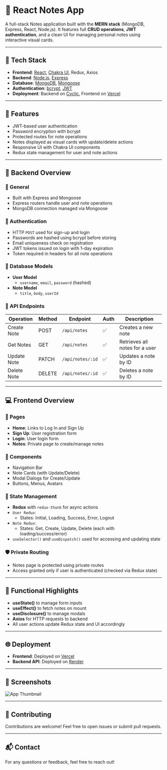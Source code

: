 # 📝 React Notes App

A full-stack Notes application built with the **MERN stack** (MongoDB, Express, React, Node.js). It features full **CRUD operations**, **JWT authentication**, and a clean UI for managing personal notes using interactive visual cards.

---

## 🚀 Tech Stack

- **Frontend**: [React](https://react.dev/), [Chakra UI](https://chakra-ui.com/), Redux, Axios
- **Backend**: [Node.js](https://nodejs.org/), [Express](https://expressjs.com/)
- **Database**: [MongoDB](https://www.mongodb.com/), [Mongoose](https://mongoosejs.com/)
- **Authentication**: [bcrypt](https://www.npmjs.com/package/bcrypt), [JWT](https://jwt.io/)
- **Deployment**: Backend on [Cyclic](https://www.cyclic.sh/), Frontend on [Vercel](https://vercel.com/)

---

## 🔐 Features

- JWT-based user authentication
- Password encryption with bcrypt
- Protected routes for note operations
- Notes displayed as visual cards with update/delete actions
- Responsive UI with Chakra UI components
- Redux state management for user and note actions

---

## 🧠 Backend Overview

### 🔧 General
- Built with Express and Mongoose
- Express routers handle user and note operations
- MongoDB connection managed via Mongoose

### 🔐 Authentication
- HTTP `POST` used for sign-up and login
- Passwords are hashed using bcrypt before storing
- Email uniqueness check on registration
- JWT tokens issued on login with 1-day expiration
- Token required in headers for all note operations

### 📄 Database Models

- **User Model**
  - `username`, `email`, `password` (hashed)
- **Note Model**
  - `title`, `body`, `userId`

### 📝 API Endpoints

| Operation       | Method | Endpoint           | Auth | Description                        |
|----------------|--------|--------------------|------|------------------------------------|
| Create Note     | POST   | `/api/notes`       | ✅   | Creates a new note                 |
| Get Notes       | GET    | `/api/notes`       | ✅   | Retrieves all notes for a user     |
| Update Note     | PATCH  | `/api/notes/:id`   | ✅   | Updates a note by ID               |
| Delete Note     | DELETE | `/api/notes/:id`   | ✅   | Deletes a note by ID               |

---

## 💻 Frontend Overview

### 📄 Pages

- **Home**: Links to Log In and Sign Up
- **Sign Up**: User registration form
- **Login**: User login form
- **Notes**: Private page to create/manage notes

### 🧩 Components

- Navigation Bar
- Note Cards (with Update/Delete)
- Modal Dialogs for Create/Update
- Buttons, Menus, Avatars

### 🔁 State Management

- **Redux** with `redux-thunk` for async actions
- `User Redux`:
  - States: Initial, Loading, Success, Error, Logout
- `Note Redux`:
  - States: Get, Create, Update, Delete (each with loading/success/error)
- `useSelector()` and `useDispatch()` used for accessing and updating state

### 🛡️ Private Routing

- Notes page is protected using private routes
- Access granted only if user is authenticated (checked via Redux state)

---

## 🧪 Functional Highlights

- **useState()** to manage form inputs
- **useEffect()** to fetch notes on mount
- **useDisclosure()** to manage modals
- **Axios** for HTTP requests to backend
- All user actions update Redux state and UI accordingly

---

## 🌐 Deployment

- **Frontend**: Deployed on [Vercel](https://vercel.com/)
- **Backend API**: Deployed on [Render](https://render.com/)



---

## 📸 Screenshots

![App Thumbnail](.frontend/public/Thumbnail.png) 

---

## 🤝 Contributing

Contributions are welcome! Feel free to open issues or submit pull requests.

---

## 📬 Contact

For any questions or feedback, feel free to reach out!


